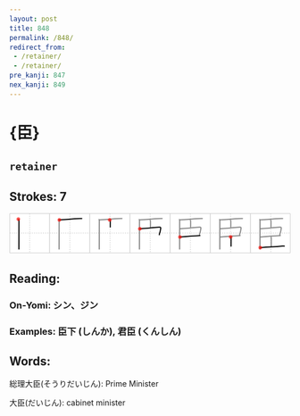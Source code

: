 ```yaml
---
layout: post
title: 848
permalink: /848/
redirect_from:
 - /retainer/
 - /retainer/
pre_kanji: 847
nex_kanji: 849
---
```


# {臣}

## `retainer`

## Strokes: 7

<div class="stroke"><img src="../images/E887A3.png" /></div>

## Reading:

### On-Yomi: シン、ジン

### Examples: 臣下 (しんか), 君臣 (くんしん)

## Words:

総理大臣(そうりだいじん): Prime Minister

大臣(だいじん): cabinet minister
